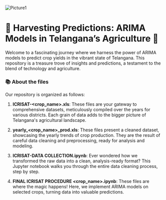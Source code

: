 
![Picture1](https://github.com/PavanMohanN/agri_ts_state/assets/65588614/d7c41d5a-93d0-4ad1-8860-c052ff721ca8)

# 🌾 Harvesting Predictions: ARIMA Models in Telangana’s Agriculture 🌽
Welcome to a fascinating journey where we harness the power of ARIMA models to predict crop yields in the vibrant state of Telangana. This repository is a treasure trove of insights and predictions, a testament to the blend of technology and agriculture.

### 📚 About the files
Our repository is organized as follows:

1. **ICRISAT-<crop_name>.xls**: These files are your gateway to comprehensive datasets, meticulously compiled over the years for various districts. Each grain of data adds to the bigger picture of Telangana's agricultural landscape.

2. **yearly_<crop_name>_prod.xls**: These files present a cleaned dataset, showcasing the yearly trends of crop production. They are the result of careful data cleaning and preprocessing, ready for analysis and modeling.

3. **ICRISAT-DATA COLLECTION.ipynb**: Ever wondered how we transformed the raw data into a clean, analysis-ready format? This Jupyter notebook walks you through the entire data cleaning process, step by step.

4. **FINAL ICRISAT PROCEDURE <crop_name>.ipynb**: These files are where the magic happens! Here, we implement ARIMA models on selected crops, turning data into valuable predictions.
